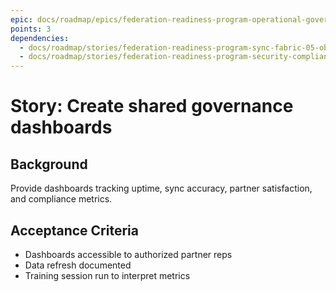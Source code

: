 ```yaml
---
epic: docs/roadmap/epics/federation-readiness-program-operational-governance.md
points: 3
dependencies:
  - docs/roadmap/stories/federation-readiness-program-sync-fabric-05-observability-stack.md
  - docs/roadmap/stories/federation-readiness-program-security-compliance-07-monitoring-controls.md
---
```

# Story: Create shared governance dashboards

## Background
Provide dashboards tracking uptime, sync accuracy, partner satisfaction, and compliance metrics.

## Acceptance Criteria
- Dashboards accessible to authorized partner reps
- Data refresh documented
- Training session run to interpret metrics
